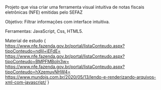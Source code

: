 Projeto que visa criar uma ferramenta visual intuitiva de notas fiscais eletrônicas (NFE) emitidas pelo SEFAZ

Objetivo: Filtrar informações com interface intuitiva.

Ferramentas: JavaScript, Css, HTML5.

Material de estudo {
https://www.nfe.fazenda.gov.br/portal/listaConteudo.aspx?tipoConteudo=ndIjl+iEFdE=
https://www.nfe.fazenda.gov.br/portal/listaConteudo.aspx?tipoConteudo=BMPFMBoln3w=
https://www.nfe.fazenda.gov.br/portal/listaConteudo.aspx?tipoConteudo=hXzemuyNHW4=
https://www.mundojs.com.br/2020/05/13/lendo-e-renderizando-arquivos-xml-com-javascript/
}
